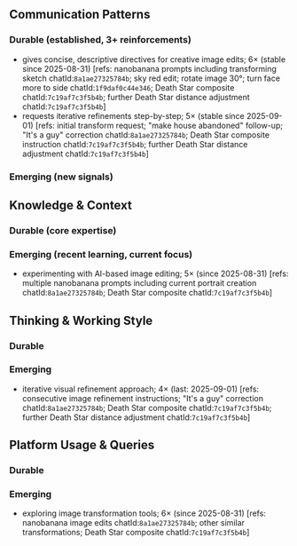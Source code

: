 ## Communication Patterns
### Durable (established, 3+ reinforcements)
- gives concise, descriptive directives for creative image edits; 6× (stable since 2025-08-31) [refs: nanobanana prompts including transforming sketch chatId:`8a1ae27325784b`; sky red edit; rotate image 30°; turn face more to side chatId:`1f9daf0c44e346`; Death Star composite chatId:`7c19af7c3f5b4b`; further Death Star distance adjustment chatId:`7c19af7c3f5b4b`]
- requests iterative refinements step-by-step; 5× (stable since 2025-09-01) [refs: initial transform request; "make house abandoned" follow-up; "It's a guy" correction chatId:`8a1ae27325784b`; Death Star composite instruction chatId:`7c19af7c3f5b4b`; further Death Star distance adjustment chatId:`7c19af7c3f5b4b`]

### Emerging (new signals)

## Knowledge & Context
### Durable (core expertise)

### Emerging (recent learning, current focus)
- experimenting with AI-based image editing; 5× (since 2025-08-31) [refs: multiple nanobanana prompts including current portrait creation chatId:`8a1ae27325784b`; Death Star composite chatId:`7c19af7c3f5b4b`]

## Thinking & Working Style
### Durable

### Emerging
- iterative visual refinement approach; 4× (last: 2025-09-01) [refs: consecutive image refinement instructions; "It's a guy" correction chatId:`8a1ae27325784b`; Death Star composite chatId:`7c19af7c3f5b4b`; further Death Star distance adjustment chatId:`7c19af7c3f5b4b`]

## Platform Usage & Queries
### Durable

### Emerging
- exploring image transformation tools; 6× (since 2025-08-31) [refs: nanobanana image edits chatId:`8a1ae27325784b`; other similar transformations; Death Star composite chatId:`7c19af7c3f5b4b`]
